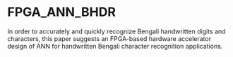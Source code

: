 # FPGA_ANN_BHDR
In order to accurately and quickly recognize Bengali handwritten digits and characters, this paper suggests an FPGA-based hardware accelerator design of ANN for handwritten Bengali character recognition applications.
